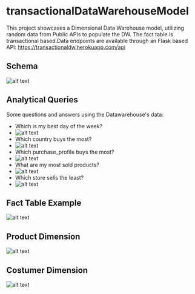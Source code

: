 # transactionalDataWarehouseModel
This project showcases a Dimensional Data Warehouse model, utilizing random data from Public APIs  to populate the DW. The fact table is transactional based.Data endpoints are available through an Flask based API: https://transactionaldw.herokuapp.com/api


## Schema
![alt text](https://github.com/asoushawk/transactionalDataWarehouseModel/blob/main/img/dwSchema.png?raw=true)
## Analytical Queries
Some questions and answers using the Datawarehouse's data:
  - Which is my best day of the week?
  - ![alt text](https://github.com/asoushawk/transactionalDataWarehouseModel/blob/main/img/bestdayoftheweek.png?raw=true)
  - Which country buys the most?
  - ![alt text](https://github.com/asoushawk/transactionalDataWarehouseModel/blob/main/img/country_ranking.png?raw=true)
  - Which purchase_profile buys the most?
  - ![alt text](https://github.com/asoushawk/transactionalDataWarehouseModel/blob/main/img/purchase_profile.png?raw=true)
  - What are my most sold products?
  - ![alt text](https://github.com/asoushawk/transactionalDataWarehouseModel/blob/main/img/most_sold_products.png?raw=true)
  - Which store sells the least?
  - ![alt text](https://github.com/asoushawk/transactionalDataWarehouseModel/blob/main/img/stores_total_sold.png?raw=true)
## Fact Table Example
![alt text](https://github.com/asoushawk/transactionalDataWarehouseModel/blob/main/img/fact_table.png?raw=true)
## Product Dimension
![alt text](https://github.com/asoushawk/transactionalDataWarehouseModel/blob/main/img/product_dimension.png?raw=true)
## Costumer Dimension
![alt text](https://github.com/asoushawk/transactionalDataWarehouseModel/blob/main/img/costumer_dimension.png?raw=true)
